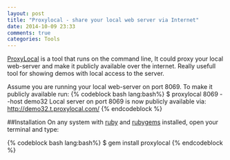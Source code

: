 ```yaml
---
layout: post
title: "Proxylocal - share your local web server via Internet"
date: 2014-10-09 23:33
comments: true
categories: Tools
---
```


[ProxyLocal](http://proxylocal.com/) is a tool that runs on the command line, It could proxy your local web-server and make it publicly available over the internet. Really usefull tool for showing demos with local access to the server.

Assume you are running your local web-server on port 8069. To make it publicly available run:
{% codeblock bash lang:bash%}
$ proxylocal 8069 --host demo32
Local server on port 8069 is now publicly available via:
http://demo32.t.proxylocal.com/
{% endcodeblock %}
<!-- more -->
##Installation
On any system with [ruby](http://www.ruby-lang.org/en/downloads/) and [rubygems](https://rubygems.org/pages/download) installed, open your terminal and type:

{% codeblock bash lang:bash%}
$ gem install proxylocal
{% endcodeblock %}
